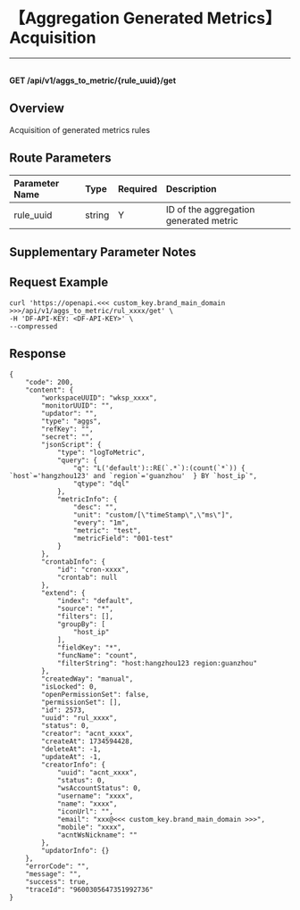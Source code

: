 # 【Aggregation Generated Metrics】Acquisition

---

<br />**GET /api/v1/aggs_to_metric/\{rule_uuid\}/get**

## Overview
Acquisition of generated metrics rules



## Route Parameters

| Parameter Name        | Type     | Required   | Description              |
|:-------------------|:-------|:-----|:----------------|
| rule_uuid | string | Y | ID of the aggregation generated metric<br> |


## Supplementary Parameter Notes





## Request Example
```shell
curl 'https://openapi.<<< custom_key.brand_main_domain >>>/api/v1/aggs_to_metric/rul_xxxx/get' \
-H 'DF-API-KEY: <DF-API-KEY>' \
--compressed
```




## Response
```shell
{
    "code": 200,
    "content": {
        "workspaceUUID": "wksp_xxxx",
        "monitorUUID": "",
        "updator": "",
        "type": "aggs",
        "refKey": "",
        "secret": "",
        "jsonScript": {
            "type": "logToMetric",
            "query": {
                "q": "L('default')::RE(`.*`):(count(`*`)) { `host`='hangzhou123' and `region`='guanzhou'  } BY `host_ip`",
                "qtype": "dql"
            },
            "metricInfo": {
                "desc": "",
                "unit": "custom/[\"timeStamp\",\"ms\"]",
                "every": "1m",
                "metric": "test",
                "metricField": "001-test"
            }
        },
        "crontabInfo": {
            "id": "cron-xxxx",
            "crontab": null
        },
        "extend": {
            "index": "default",
            "source": "*",
            "filters": [],
            "groupBy": [
                "host_ip"
            ],
            "fieldKey": "*",
            "funcName": "count",
            "filterString": "host:hangzhou123 region:guanzhou"
        },
        "createdWay": "manual",
        "isLocked": 0,
        "openPermissionSet": false,
        "permissionSet": [],
        "id": 2573,
        "uuid": "rul_xxxx",
        "status": 0,
        "creator": "acnt_xxxx",
        "createAt": 1734594428,
        "deleteAt": -1,
        "updateAt": -1,
        "creatorInfo": {
            "uuid": "acnt_xxxx",
            "status": 0,
            "wsAccountStatus": 0,
            "username": "xxxx",
            "name": "xxxx",
            "iconUrl": "",
            "email": "xxx@<<< custom_key.brand_main_domain >>>",
            "mobile": "xxxx",
            "acntWsNickname": ""
        },
        "updatorInfo": {}
    },
    "errorCode": "",
    "message": "",
    "success": true,
    "traceId": "9600305647351992736"
} 
```